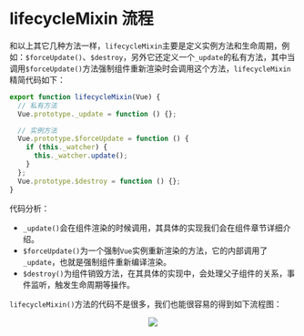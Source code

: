 # lifecycleMixin 流程

和以上其它几种方法一样，`lifecycleMixin`主要是定义实例方法和生命周期，例如：`$forceUpdate()`、`$destroy`，另外它还定义一个`_update`的私有方法，其中当调用`$forceUpdate()`方法强制组件重新渲染时会调用这个方法，`lifecycleMixin`精简代码如下：

```js
export function lifecycleMixin(Vue) {
  // 私有方法
  Vue.prototype._update = function () {};

  // 实例方法
  Vue.prototype.$forceUpdate = function () {
    if (this._watcher) {
      this._watcher.update();
    }
  };
  Vue.prototype.$destroy = function () {};
}
```

代码分析：

- `_update()`会在组件渲染的时候调用，其具体的实现我们会在组件章节详细介绍。
- `$forceUpdate()`为一个强制`Vue`实例重新渲染的方法，它的内部调用了`_update`，也就是强制组件重新编译渲染。
- `$destroy()`为组件销毁方法，在其具体的实现中，会处理父子组件的关系，事件监听，触发生命周期等操作。

`lifecycleMixin()`方法的代码不是很多，我们也能很容易的得到如下流程图：

<div style="text-align: center">
  <img src="/images/vueAnalysis/lifecycleMixin.png" />
</div>
